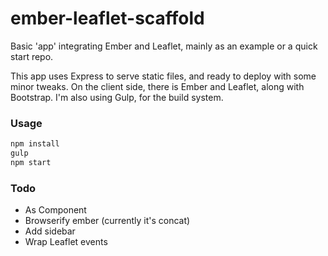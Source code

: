 ember-leaflet-scaffold
======================

Basic 'app' integrating Ember and Leaflet, mainly as an example or a quick start repo.

This app uses Express to serve static files, and ready to deploy with some minor tweaks. 
On the client side, there is Ember and Leaflet, along with Bootstrap. I'm also using Gulp, for
the build system.


### Usage

```bash
npm install
gulp
npm start
```

### Todo

- As Component
- Browserify ember (currently it's concat)  
- Add sidebar  
- Wrap Leaflet events  
